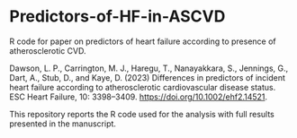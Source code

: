 # Predictors-of-HF-in-ASCVD
R code for paper on predictors of heart failure according to presence of atherosclerotic CVD.

Dawson, L. P., Carrington, M. J., Haregu, T., Nanayakkara, S., Jennings, G., Dart, A., Stub, D., and Kaye, D. (2023) Differences in predictors of incident heart failure according to atherosclerotic cardiovascular disease status. ESC Heart Failure, 10: 3398–3409. https://doi.org/10.1002/ehf2.14521.


This repository reports the R code used for the analysis with full results presented in the manuscript.
